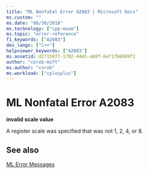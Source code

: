 ```yaml
---
title: "ML Nonfatal Error A2083 | Microsoft Docs"
ms.custom: ""
ms.date: "08/30/2018"
ms.technology: ["cpp-masm"]
ms.topic: "error-reference"
f1_keywords: ["A2083"]
dev_langs: ["C++"]
helpviewer_keywords: ["A2083"]
ms.assetid: d2715877-1702-44e5-ab8f-6ef1fb6069f1
author: "corob-msft"
ms.author: "corob"
ms.workload: ["cplusplus"]
---
```

# ML Nonfatal Error A2083

**invalid scale value**

A register scale was specified that was not 1, 2, 4, or 8.

## See also

[ML Error Messages](../../assembler/masm/ml-error-messages.md)<br/>